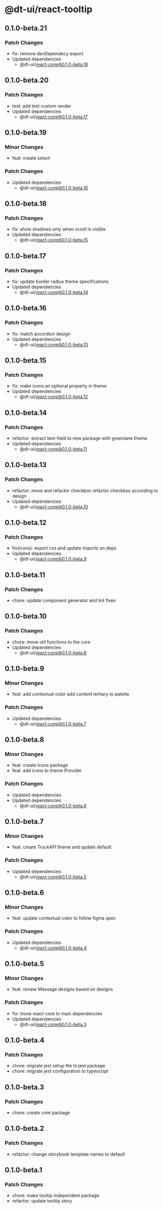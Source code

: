 # @dt-ui/react-tooltip

## 0.1.0-beta.21

### Patch Changes

- fix: remove devDependecy export
- Updated dependencies
  - @dt-ui/react-core@0.1.0-beta.18

## 0.1.0-beta.20

### Patch Changes

- test: add test custom render
- Updated dependencies
  - @dt-ui/react-core@0.1.0-beta.17

## 0.1.0-beta.19

### Minor Changes

- feat: create select

### Patch Changes

- Updated dependencies
  - @dt-ui/react-core@0.1.0-beta.16

## 0.1.0-beta.18

### Patch Changes

- fix: show shadows only when scroll is visible
- Updated dependencies
  - @dt-ui/react-core@0.1.0-beta.15

## 0.1.0-beta.17

### Patch Changes

- fix: update border radius theme specifications
- Updated dependencies
  - @dt-ui/react-core@0.1.0-beta.14

## 0.1.0-beta.16

### Patch Changes

- fix: match accordion design
- Updated dependencies
  - @dt-ui/react-core@0.1.0-beta.13

## 0.1.0-beta.15

### Patch Changes

- fix: make icons an optional property in theme
- Updated dependencies
  - @dt-ui/react-core@0.1.0-beta.12

## 0.1.0-beta.14

### Patch Changes

- refactor: extract text-field to new package with greenlane theme
- Updated dependencies
  - @dt-ui/react-core@0.1.0-beta.11

## 0.1.0-beta.13

### Patch Changes

- refactor: move and refactor checkbox refactor checkbox according to design
- Updated dependencies
  - @dt-ui/react-core@0.1.0-beta.10

## 0.1.0-beta.12

### Patch Changes

- fix(icons): export css and update imports on deps
- Updated dependencies
  - @dt-ui/react-core@0.1.0-beta.9

## 0.1.0-beta.11

### Patch Changes

- chore: update component generator and lint fixes

## 0.1.0-beta.10

### Patch Changes

- chore: move util functions to the core
- Updated dependencies
  - @dt-ui/react-core@0.1.0-beta.8

## 0.1.0-beta.9

### Minor Changes

- feat: add contextual color add content tertiary to palette

### Patch Changes

- Updated dependencies
  - @dt-ui/react-core@0.1.0-beta.7

## 0.1.0-beta.8

### Minor Changes

- feat: create Icons package
- feat: add icons to theme Provider

### Patch Changes

- Updated dependencies
- Updated dependencies
  - @dt-ui/react-core@0.1.0-beta.6

## 0.1.0-beta.7

### Minor Changes

- feat: create TruckAPI theme and update default

### Patch Changes

- Updated dependencies
  - @dt-ui/react-core@0.1.0-beta.5

## 0.1.0-beta.6

### Minor Changes

- feat: update contextual color to follow figma spec

### Patch Changes

- Updated dependencies
  - @dt-ui/react-core@0.1.0-beta.4

## 0.1.0-beta.5

### Minor Changes

- feat: review Message designs based on designs

### Patch Changes

- fix: move react-core to main dependencies
- Updated dependencies
  - @dt-ui/react-core@0.1.0-beta.3

## 0.1.0-beta.4

### Patch Changes

- chore: migrate jest setup file to jest package
- chore: migrate jest configuration to typescript

## 0.1.0-beta.3

### Patch Changes

- chore: create core package

## 0.1.0-beta.2

### Patch Changes

- refactor: change storybook template names to default

## 0.1.0-beta.1

### Patch Changes

- chore: make tooltip independent package
- refactor: update tooltip story

